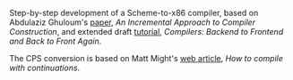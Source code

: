 Step-by-step development of a Scheme-to-x86 compiler, based on
Abdulaziz Ghuloum's [paper][1], _An Incremental Approach to Compiler
Construction_, and extended draft [tutorial][2], _Compilers: Backend to
Frontend and Back to Front Again_.

The CPS conversion is based on Matt Might's [web article][3], _How to
compile with continuations_.

[1]: https://github.com/namin/inc/blob/master/docs/paper.pdf?raw=true
[2]: https://github.com/namin/inc/blob/master/docs/tutorial.pdf?raw=true
[3]: http://matt.might.net/articles/cps-conversion/
